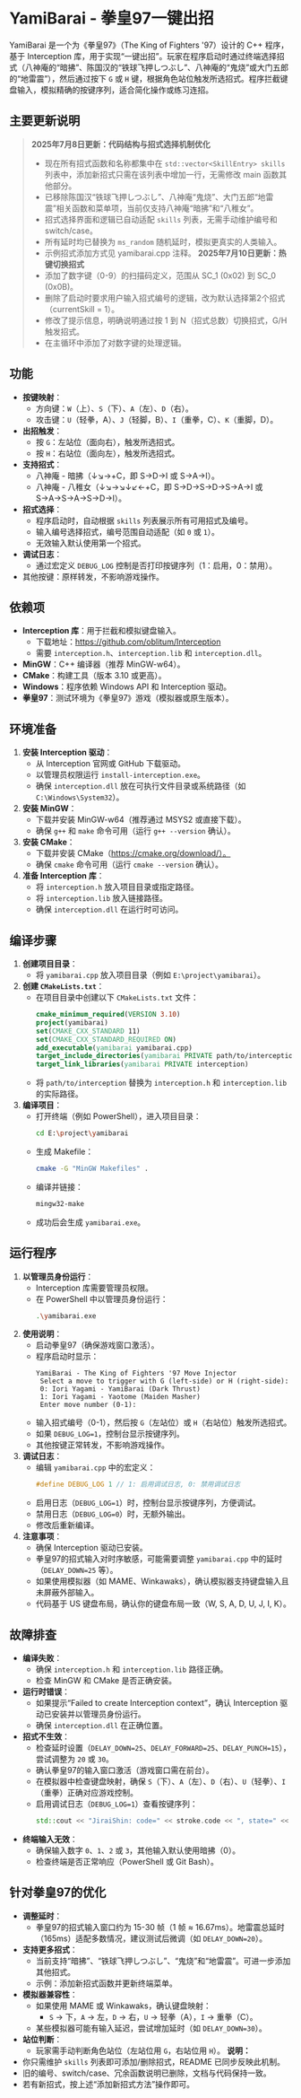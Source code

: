 # YamiBarai - 拳皇97一键出招

YamiBarai 是一个为《拳皇97》（The King of Fighters '97）设计的 C++ 程序，基于 Interception 库，用于实现“一键出招”。玩家在程序启动时通过终端选择招式（八神庵的“暗拂”、陈国汉的“铁球飞押しつぶし”、八神庵的“鬼烧”或大门五郎的“地雷震”），然后通过按下 `G` 或 `H` 键，根据角色站位触发所选招式。程序拦截键盘输入，模拟精确的按键序列，适合简化操作或练习连招。

## 主要更新说明

> **2025年7月8日更新：代码结构与招式选择机制优化**
>
> - 现在所有招式函数和名称都集中在 `std::vector<SkillEntry> skills` 列表中，添加新招式只需在该列表中增加一行，无需修改 main 函数其他部分。
> - 已移除陈国汉“铁球飞押しつぶし”、八神庵“鬼烧”、大门五郎“地雷震”相关函数和菜单项，当前仅支持八神庵“暗拂”和“八稚女”。
> - 招式选择界面和逻辑已自动适配 `skills` 列表，无需手动维护编号和 switch/case。
> - 所有延时均已替换为 `ms_random` 随机延时，模拟更真实的人类输入。
> - 示例招式添加方式见 yamibarai.cpp 注释。
> **2025年7月10日更新：热键切换招式**
> - 添加了数字键（0-9）的扫描码定义，范围从 SC_1 (0x02) 到 SC_0 (0x0B)。
> - 删除了启动时要求用户输入招式编号的逻辑，改为默认选择第2个招式（currentSkill = 1）。
> - 修改了提示信息，明确说明通过按 1 到 N（招式总数）切换招式，G/H 触发招式。
> - 在主循环中添加了对数字键的处理逻辑。


## 功能
- **按键映射**：
  - 方向键：`W`（上）、`S`（下）、`A`（左）、`D`（右）。
  - 攻击键：`U`（轻拳，A）、`J`（轻脚，B）、`I`（重拳，C）、`K`（重脚，D）。
- **出招触发**：
  - 按 `G`：左站位（面向右），触发所选招式。
  - 按 `H`：右站位（面向左），触发所选招式。
- **支持招式**：
  - 八神庵 - 暗拂（↓↘→+C，即 S→D→I 或 S→A→I）。
  - 八神庵 - 八稚女（↓↘→↘↓↙←+C，即 S→D→S→D→S→A→I 或 S→A→S→A→S→D→I）。
- **招式选择**：
  - 程序启动时，自动根据 `skills` 列表展示所有可用招式及编号。
  - 输入编号选择招式，编号范围自动适配（如 `0` 或 `1`）。
  - 无效输入默认使用第一个招式。
- **调试日志**：
  - 通过宏定义 `DEBUG_LOG` 控制是否打印按键序列（1：启用，0：禁用）。
- 其他按键：原样转发，不影响游戏操作。

## 依赖项
- **Interception 库**：用于拦截和模拟键盘输入。
  - 下载地址：https://github.com/oblitum/Interception
  - 需要 `interception.h`、`interception.lib` 和 `interception.dll`。
- **MinGW**：C++ 编译器（推荐 MinGW-w64）。
- **CMake**：构建工具（版本 3.10 或更高）。
- **Windows**：程序依赖 Windows API 和 Interception 驱动。
- **拳皇97**：测试环境为《拳皇97》游戏（模拟器或原生版本）。

## 环境准备
1. **安装 Interception 驱动**：
   - 从 Interception 官网或 GitHub 下载驱动。
   - 以管理员权限运行 `install-interception.exe`。
   - 确保 `interception.dll` 放在可执行文件目录或系统路径（如 `C:\Windows\System32`）。
2. **安装 MinGW**：
   - 下载并安装 MinGW-w64（推荐通过 MSYS2 或直接下载）。
   - 确保 `g++` 和 `make` 命令可用（运行 `g++ --version` 确认）。
3. **安装 CMake**：
   - 下载并安装 CMake（https://cmake.org/download/）。
   - 确保 `cmake` 命令可用（运行 `cmake --version` 确认）。
4. **准备 Interception 库**：
   - 将 `interception.h` 放入项目目录或指定路径。
   - 将 `interception.lib` 放入链接路径。
   - 确保 `interception.dll` 在运行时可访问。

## 编译步骤
1. **创建项目目录**：
   - 将 `yamibarai.cpp` 放入项目目录（例如 `E:\project\yamibarai`）。
2. **创建 `CMakeLists.txt`**：
   - 在项目目录中创建以下 `CMakeLists.txt` 文件：
     ```cmake
     cmake_minimum_required(VERSION 3.10)
     project(yamibarai)
     set(CMAKE_CXX_STANDARD 11)
     set(CMAKE_CXX_STANDARD_REQUIRED ON)
     add_executable(yamibarai yamibarai.cpp)
     target_include_directories(yamibarai PRIVATE path/to/interception)
     target_link_libraries(yamibarai PRIVATE interception)
     ```
   - 将 `path/to/interception` 替换为 `interception.h` 和 `interception.lib` 的实际路径。
3. **编译项目**：
   - 打开终端（例如 PowerShell），进入项目目录：
     ```bash
     cd E:\project\yamibarai
     ```
   - 生成 Makefile：
     ```bash
     cmake -G "MinGW Makefiles" .
     ```
   - 编译并链接：
     ```bash
     mingw32-make
     ```
   - 成功后会生成 `yamibarai.exe`。

## 运行程序
1. **以管理员身份运行**：
   - Interception 库需要管理员权限。
   - 在 PowerShell 中以管理员身份运行：
     ```bash
     .\yamibarai.exe
     ```
2. **使用说明**：
   - 启动拳皇97（确保游戏窗口激活）。
   - 程序启动时显示：
     ```
     YamiBarai - The King of Fighters '97 Move Injector
      Select a move to trigger with G (left-side) or H (right-side):
      0: Iori Yagami - YamiBarai (Dark Thrust)
      1: Iori Yagami - Yaotome (Maiden Masher)
      Enter move number (0-1): 
     ```
   - 输入招式编号（0-1），然后按 `G`（左站位）或 `H`（右站位）触发所选招式。
   - 如果 `DEBUG_LOG=1`，控制台显示按键序列。
   - 其他按键正常转发，不影响游戏操作。
3. **调试日志**：
   - 编辑 `yamibarai.cpp` 中的宏定义：
     ```cpp
     #define DEBUG_LOG 1 // 1: 启用调试日志, 0: 禁用调试日志
     ```
   - 启用日志（`DEBUG_LOG=1`）时，控制台显示按键序列，方便调试。
   - 禁用日志（`DEBUG_LOG=0`）时，无额外输出。
   - 修改后重新编译。
4. **注意事项**：
   - 确保 Interception 驱动已安装。
   - 拳皇97的招式输入对时序敏感，可能需要调整 `yamibarai.cpp` 中的延时（`DELAY_DOWN=25` 等）。
   - 如果使用模拟器（如 MAME、Winkawaks），确认模拟器支持键盘输入且未屏蔽外部输入。
   - 代码基于 US 键盘布局，确认你的键盘布局一致（W, S, A, D, U, J, I, K）。

## 故障排查
- **编译失败**：
  - 确保 `interception.h` 和 `interception.lib` 路径正确。
  - 检查 MinGW 和 CMake 是否正确安装。
- **运行时错误**：
  - 如果提示“Failed to create Interception context”，确认 Interception 驱动已安装并以管理员身份运行。
  - 确保 `interception.dll` 在正确位置。
- **招式不生效**：
  - 检查延时设置（`DELAY_DOWN=25`、`DELAY_FORWARD=25`、`DELAY_PUNCH=15`），尝试调整为 `20` 或 `30`。
  - 确认拳皇97的输入窗口激活（游戏窗口需在前台）。
  - 在模拟器中检查键盘映射，确保 `S`（下）、`A`（左）、`D`（右）、`U`（轻拳）、`I`（重拳）正确对应游戏控制。
  - 启用调试日志（`DEBUG_LOG=1`）查看按键序列：
    ```cpp
    std::cout << "JiraiShin: code=" << stroke.code << ", state=" << stroke.state << std::endl;
    ```
- **终端输入无效**：
  - 确保输入数字 `0`、`1`、`2` 或 `3`，其他输入默认使用暗拂（0）。
  - 检查终端是否正常响应（PowerShell 或 Git Bash）。

## 针对拳皇97的优化
- **调整延时**：
  - 拳皇97的招式输入窗口约为 15-30 帧（1 帧 ≈ 16.67ms）。地雷震总延时（165ms）适配多数情况，建议测试后微调（如 `DELAY_DOWN=20`）。
- **支持更多招式**：
  - 当前支持“暗拂”、“铁球飞押しつぶし”、“鬼烧”和“地雷震”。可进一步添加其他招式。
  - 示例：添加新招式函数并更新终端菜单。
- **模拟器兼容性**：
  - 如果使用 MAME 或 Winkawaks，确认键盘映射：
    - `S` → 下，`A` → 左，`D` → 右，`U` → 轻拳（A），`I` → 重拳（C）。
  - 某些模拟器可能有输入延迟，尝试增加延时（如 `DELAY_DOWN=30`）。
- **站位判断**：
  - 玩家需手动判断角色站位（左站位用 `G`，右站位用 `H`）。
  **说明：**
- 你只需维护 `skills` 列表即可添加/删除招式，README 已同步反映此机制。
- 旧的编号、switch/case、冗余函数说明已删除，文档与代码保持一致。
- 若有新招式，按上述“添加新招式方法”操作即可。